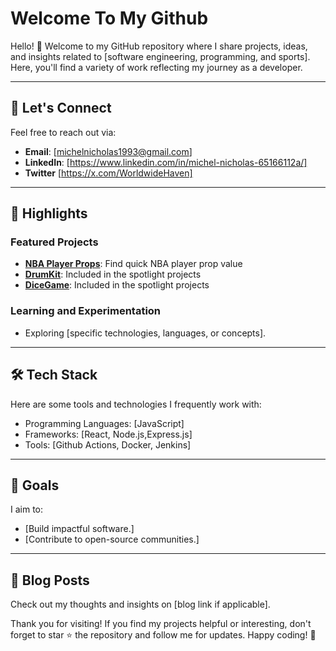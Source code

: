 # Welcome To My Github

Hello! 👋 Welcome to my GitHub repository where I share projects, ideas, and insights related to [software engineering, programming, and sports]. Here, you'll find a variety of work reflecting my journey as a developer.

---

## 🤝 Let's Connect
Feel free to reach out via:
- **Email**: [michelnicholas1993@gmail.com]
- **LinkedIn**: [https://www.linkedin.com/in/michel-nicholas-65166112a/]
- **Twitter** [https://x.com/WorldwideHaven]

---

## 🌟 Highlights

### Featured Projects
- **[NBA Player Props](https://github.com/michelnicholas/PlayerProps)**: Find quick NBA player prop value
- **[DrumKit](https://github.com/michelnicholas/drumkit)**: Included in the spotlight projects
- **[DiceGame](https://github.com/michelnicholas/DiceGame)**: Included in the spotlight projects

### Learning and Experimentation
- Exploring [specific technologies, languages, or concepts].

---

## 🛠️ Tech Stack
Here are some tools and technologies I frequently work with:
- Programming Languages: [JavaScript]
- Frameworks: [React, Node.js,Express.js]
- Tools: [Github Actions, Docker, Jenkins]

---

## 🚀 Goals
I aim to:
- [Build impactful software.]
- [Contribute to open-source communities.]

---

## 📖 Blog Posts
Check out my thoughts and insights on [blog link if applicable].



Thank you for visiting! If you find my projects helpful or interesting, don't forget to star ⭐ the repository and follow me for updates. Happy coding! 🎉
